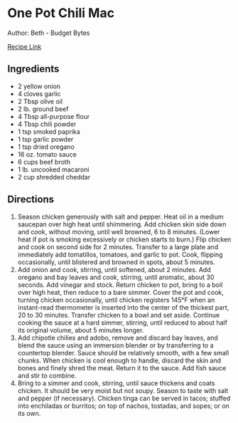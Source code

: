 # One Pot Chili Mac

Author: Beth - Budget Bytes

[Recipe Link](https://www.budgetbytes.com/chili-cheese-beef-n-mac/)

## Ingredients 
- 2 yellow onion
- 4 cloves garlic
- 2 Tbsp olive oil
- 2 lb. ground beef
- 4 Tbsp all-purpose flour
- 4 Tbsp chili powder
- 1 tsp smoked paprika
- 1 tsp garlic powder
- 1 tsp dried oregano
- 16 oz. tomato sauce
- 6 cups beef broth
- 1 lb. uncooked macaroni
- 2 cup shredded cheddar

## Directions
1. Season chicken generously with salt and pepper. Heat oil in a medium saucepan over high heat until shimmering. Add chicken skin side down and cook, without moving, until well browned, 6 to 8 minutes. (Lower heat if pot is smoking excessively or chicken starts to burn.) Flip chicken and cook on second side for 2 minutes. Transfer to a large plate and immediately add tomatillos, tomatoes, and garlic to pot. Cook, flipping occasionally, until blistered and browned in spots, about 5 minutes.
2. Add onion and cook, stirring, until softened, about 2 minutes. Add oregano and bay leaves and cook, stirring, until aromatic, about 30 seconds. Add vinegar and stock. Return chicken to pot, bring to a boil over high heat, then reduce to a bare simmer. Cover the pot and cook, turning chicken occasionally, until chicken registers 145°F when an instant-read thermometer is inserted into the center of the thickest part, 20 to 30 minutes. Transfer chicken to a bowl and set aside. Continue cooking the sauce at a hard simmer, stirring, until reduced to about half its original volume, about 5 minutes longer.
3. Add chipotle chilies and adobo, remove and discard bay leaves, and blend the sauce using an immersion blender or by transferring to a countertop blender. Sauce should be relatively smooth, with a few small chunks. When chicken is cool enough to handle, discard the skin and bones and finely shred the meat. Return it to the sauce. Add fish sauce and stir to combine.
4. Bring to a simmer and cook, stirring, until sauce thickens and coats chicken. It should be very moist but not soupy. Season to taste with salt and pepper (if necessary). Chicken tinga can be served in tacos; stuffed into enchiladas or burritos; on top of nachos, tostadas, and sopes; or on its own.